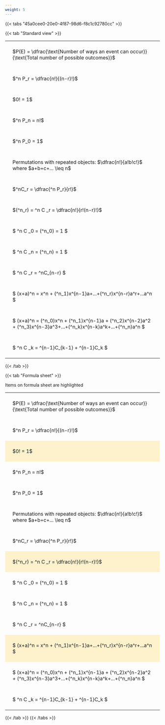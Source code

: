 ```yaml
---
weight: 5
---
```


{{< tabs "45a0cee0-20e0-4f87-98d6-f8c1c92780cc" >}}

{{< tab "Standard view" >}}

<style type="text/css">
#T_8f09a th.col_heading {
  text-align: left;
  font-size: 1em;
}
#T_8f09a td {
  text-align: left;
  font-size: 1em;
  padding: 1.5em;
}
</style>
<table id="T_8f09a">
  <thead>
  </thead>
  <tbody>
    <tr>
      <td id="T_8f09a_row0_col0" class="data row0 col0" >$P(E) = \dfrac{\text{Number of ways an event can occur}}{\text{Total number of possible outcomes}}$</td>
    </tr>
    <tr>
      <td id="T_8f09a_row1_col0" class="data row1 col0" >$^n P_r = \dfrac{n!}{(n-r)!}$</td>
    </tr>
    <tr>
      <td id="T_8f09a_row2_col0" class="data row2 col0" >$0! = 1$</td>
    </tr>
    <tr>
      <td id="T_8f09a_row3_col0" class="data row3 col0" >$^n P_n = n!$</td>
    </tr>
    <tr>
      <td id="T_8f09a_row4_col0" class="data row4 col0" >$^n P_0 = 1$</td>
    </tr>
    <tr>
      <td id="T_8f09a_row5_col0" class="data row5 col0" >Permutations with repeated objects: $\dfrac{n!}{a!b!c!}$ where $a+b+c+... \leq n$</td>
    </tr>
    <tr>
      <td id="T_8f09a_row6_col0" class="data row6 col0" >$^nC_r = \dfrac{^n P_r}{r!}$</td>
    </tr>
    <tr>
      <td id="T_8f09a_row7_col0" class="data row7 col0" >$(^n_r) = ^n C _r = \dfrac{n!}{r!(n-r)!}$</td>
    </tr>
    <tr>
      <td id="T_8f09a_row8_col0" class="data row8 col0" >$ ^n C _0 = (^n_0) = 1 $</td>
    </tr>
    <tr>
      <td id="T_8f09a_row9_col0" class="data row9 col0" >$ ^n C _n = (^n_n) = 1 $</td>
    </tr>
    <tr>
      <td id="T_8f09a_row10_col0" class="data row10 col0" >$ ^n C _r = ^nC_{n-r} $</td>
    </tr>
    <tr>
      <td id="T_8f09a_row11_col0" class="data row11 col0" >$ (x+a)^n = x^n + (^n_1)x^{n-1}a+...+(^n_r)x^{n-r}a^r+...a^n    $</td>
    </tr>
    <tr>
      <td id="T_8f09a_row12_col0" class="data row12 col0" >$ (x+a)^n = (^n_0)x^n + (^n_1)x^{n-1}a + (^n_2)x^{n-2}a^2 + (^n_3)x^{n-3}a^3+...+(^n_k)x^{n-k}a^k+...+(^n_n)a^n $</td>
    </tr>
    <tr>
      <td id="T_8f09a_row13_col0" class="data row13 col0" >$ ^n C _k = ^{n-1}C_{k-1} + ^{n-1}C_k $</td>
    </tr>
  </tbody>
</table>
{{< /tab >}}

{{< tab "Formula sheet" >}}

Items on formula sheet are highlighted 
<br>
<style type="text/css">
#T_1b938 th.col_heading {
  text-align: left;
  font-size: 1em;
}
#T_1b938 td {
  text-align: left;
  font-size: 1em;
  padding: 1.5em;
}
#T_1b938_row0_col0, #T_1b938_row1_col0, #T_1b938_row3_col0, #T_1b938_row4_col0, #T_1b938_row5_col0, #T_1b938_row6_col0, #T_1b938_row8_col0, #T_1b938_row9_col0, #T_1b938_row10_col0, #T_1b938_row12_col0, #T_1b938_row13_col0 {
  background-color: rgba(0,0,0,0);
}
#T_1b938_row2_col0, #T_1b938_row7_col0, #T_1b938_row11_col0 {
  background-color: rgba(255,194,10, 0.2);
}
</style>
<table id="T_1b938">
  <thead>
  </thead>
  <tbody>
    <tr>
      <td id="T_1b938_row0_col0" class="data row0 col0" >$P(E) = \dfrac{\text{Number of ways an event can occur}}{\text{Total number of possible outcomes}}$</td>
    </tr>
    <tr>
      <td id="T_1b938_row1_col0" class="data row1 col0" >$^n P_r = \dfrac{n!}{(n-r)!}$</td>
    </tr>
    <tr>
      <td id="T_1b938_row2_col0" class="data row2 col0" >$0! = 1$</td>
    </tr>
    <tr>
      <td id="T_1b938_row3_col0" class="data row3 col0" >$^n P_n = n!$</td>
    </tr>
    <tr>
      <td id="T_1b938_row4_col0" class="data row4 col0" >$^n P_0 = 1$</td>
    </tr>
    <tr>
      <td id="T_1b938_row5_col0" class="data row5 col0" >Permutations with repeated objects: $\dfrac{n!}{a!b!c!}$ where $a+b+c+... \leq n$</td>
    </tr>
    <tr>
      <td id="T_1b938_row6_col0" class="data row6 col0" >$^nC_r = \dfrac{^n P_r}{r!}$</td>
    </tr>
    <tr>
      <td id="T_1b938_row7_col0" class="data row7 col0" >$(^n_r) = ^n C _r = \dfrac{n!}{r!(n-r)!}$</td>
    </tr>
    <tr>
      <td id="T_1b938_row8_col0" class="data row8 col0" >$ ^n C _0 = (^n_0) = 1 $</td>
    </tr>
    <tr>
      <td id="T_1b938_row9_col0" class="data row9 col0" >$ ^n C _n = (^n_n) = 1 $</td>
    </tr>
    <tr>
      <td id="T_1b938_row10_col0" class="data row10 col0" >$ ^n C _r = ^nC_{n-r} $</td>
    </tr>
    <tr>
      <td id="T_1b938_row11_col0" class="data row11 col0" >$ (x+a)^n = x^n + (^n_1)x^{n-1}a+...+(^n_r)x^{n-r}a^r+...a^n    $</td>
    </tr>
    <tr>
      <td id="T_1b938_row12_col0" class="data row12 col0" >$ (x+a)^n = (^n_0)x^n + (^n_1)x^{n-1}a + (^n_2)x^{n-2}a^2 + (^n_3)x^{n-3}a^3+...+(^n_k)x^{n-k}a^k+...+(^n_n)a^n $</td>
    </tr>
    <tr>
      <td id="T_1b938_row13_col0" class="data row13 col0" >$ ^n C _k = ^{n-1}C_{k-1} + ^{n-1}C_k $</td>
    </tr>
  </tbody>
</table>
{{< /tab >}}
{{< /tabs >}}